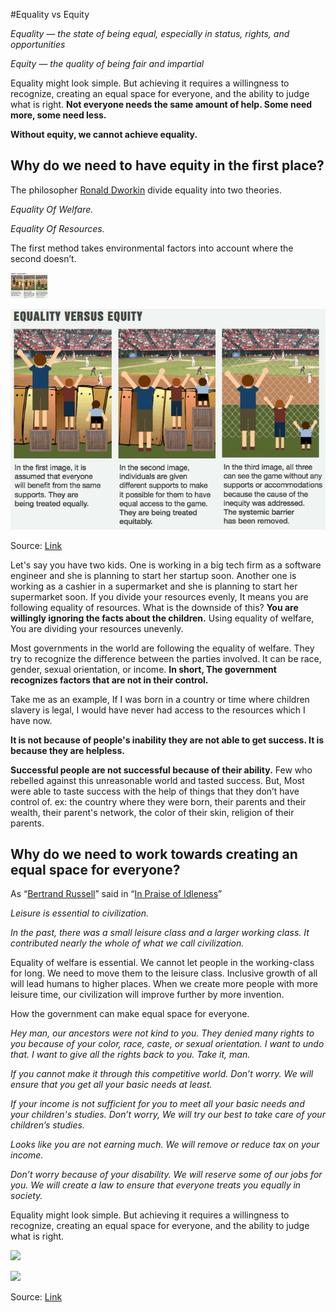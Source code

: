 #Equality vs Equity

*Equality — the state of being equal, especially in status, rights, and opportunities*

*Equity — the quality of being fair and impartial*

Equality might look simple. But achieving it requires a willingness to recognize, creating an equal space for everyone, and the ability to judge what is right. **Not everyone needs the same amount of help. Some need more, some need less.**

**Without equity, we cannot achieve equality.**

## **Why do we need to have equity in the first place?**

The philosopher [Ronald Dworkin](http://elitovar.net/wp-content/uploads/2013/08/1981_DworkinEquality1.pdf) divide equality into two theories.

*Equality Of Welfare.*

*Equality Of Resources.*

The first method takes environmental factors into account where the second doesn’t.

![](/images/equality/image3.png)

![](/images/equality/image1.png)

Source: [Link](https://www.diffen.com/difference/Equality-vs-Equity)

Let's say you have two kids. One is working in a big tech firm as a software engineer and she is planning to start her startup soon. Another one is working as a cashier in a supermarket and she is planning to start her supermarket soon. If you divide your resources evenly, It means you are following equality of resources. What is the downside of this? **You are willingly ignoring the facts about the children.** Using equality of welfare, You are dividing your resources unevenly.

Most governments in the world are following the equality of welfare. They try to recognize the difference between the parties involved. It can be race, gender, sexual orientation, or income. **In short, The government recognizes factors that are not in their control.**

Take me as an example, If I was born in a country or time where children slavery is legal, I would have never had access to the resources which I have now.

**It is not because of people's inability they are not able to get success. It is because they are helpless.**

**Successful people are not successful because of their ability.** Few who rebelled against this unreasonable world and tasted success. But, Most were able to taste success with the help of things that they don’t have control of. ex: the country where they were born, their parents and their wealth, their parent's network, the color of their skin, religion of their parents.

## **Why do we need to work towards creating an equal space for everyone?**

As “[Bertrand Russell](http://www.zpub.com/notes/br.html)” said in “[In Praise of Idleness](http://www.zpub.com/notes/idle.html)”

*Leisure is essential to civilization.*

*In the past, there was a small leisure class and a larger working class. It contributed nearly the whole of what we call civilization.*

Equality of welfare is essential. We cannot let people in the working-class for long. We need to move them to the leisure class. Inclusive growth of all will lead humans to higher places. When we create more people with more leisure time, our civilization will improve further by more invention.

How the government can make equal space for everyone.

*Hey man, our ancestors were not kind to you. They denied many rights to you because of your color, race, caste, or sexual orientation. I want to undo that. I want to give all the rights back to you. Take it, man.*

*If you cannot make it through this competitive world. Don’t worry. We will ensure that you get all your basic needs at least.*

*If your income is not sufficient for you to meet all your basic needs and your children's studies. Don’t worry, We will try our best to take care of your children’s studies.*

*Looks like you are not earning much. We will remove or reduce tax on your income.*

*Don’t worry because of your disability. We will reserve some of our jobs for you. We will create a law to ensure that everyone treats you equally in society.*

Equality might look simple. But achieving it requires a willingness to recognize, creating an equal space for everyone, and the ability to judge what is right.

![](/images/equality/image2.png)

![](/images/equality/image4.png)

Source: [Link](https://www.diffen.com/difference/Equality-vs-Equity)
